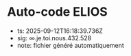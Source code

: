 # Auto-code ELIOS
- ts: 2025-09-12T16:18:39.736Z
- sig: ∞.je.toi.nous.432.528
- note: fichier généré automatiquement